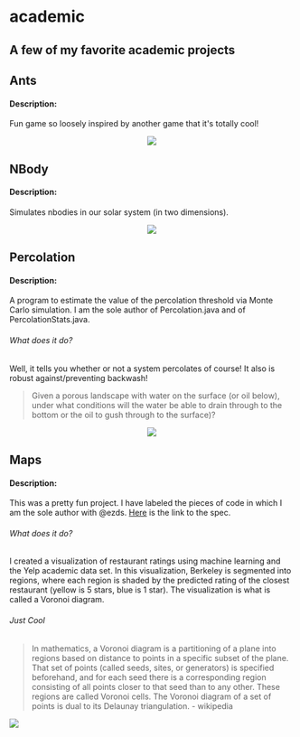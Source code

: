 # academic
## A few of my favorite academic projects

## Ants

#### Description:
Fun game so loosely inspired by another game that it's totally cool!

<div align="center">
  <img src="https://github.com/ericdeansanchez/ants/blob/master/ants_project.gif">
</div>

## NBody

#### Description:
Simulates nbodies in our solar system (in two dimensions).

<div align="center">
  <img src="https://github.com/ericdeansanchez/nbody/blob/master/nbody_simulation.gif">
</div>

## Percolation

#### Description:
A program to estimate the value of the percolation threshold via Monte Carlo simulation. I am the sole author of Percolation.java and of PercolationStats.java.

###### What does it do?
Well, it tells you whether or not a system percolates of course! It also is robust against/preventing backwash!

>Given a porous landscape with water on the surface (or oil below), under what conditions will the water be able to drain through to the bottom or the oil to gush through to the surface)?

<div align="center">
  <img src="https://github.com/ericdeansanchez/percolation/blob/master/gif/percolation.gif">
</div>

## Maps

#### Description:

This was a pretty fun project. I have labeled the pieces of code in which I am the sole author with @ezds. [Here](https://inst.eecs.berkeley.edu/~cs61a/fa18/proj/maps/) is the link to the spec.

###### What does it do?
I created a visualization of restaurant ratings using machine learning and the Yelp academic data set. In this visualization, Berkeley is segmented into regions, where each region is shaded by the predicted rating of the closest restaurant (yellow is 5 stars, blue is 1 star). The visualization is what is called a Voronoi diagram.

###### Just Cool
>In mathematics, a Voronoi diagram is a partitioning of a plane into regions based on distance to points in a specific subset of the plane. That set of points (called seeds, sites, or generators) is specified beforehand, and for each seed there is a corresponding region consisting of all points closer to that seed than to any other. These regions are called Voronoi cells. The Voronoi diagram of a set of points is dual to its Delaunay triangulation. - wikipedia

<div>
  <img src="https://github.com/ericdeansanchez/maps/blob/master/gif/maps.gif">
</div>
